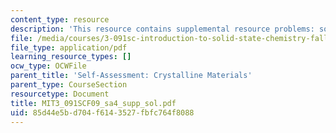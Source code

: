 ```yaml
---
content_type: resource
description: 'This resource contains supplemental resource problems: solution key.'
file: /media/courses/3-091sc-introduction-to-solid-state-chemistry-fall-2010/85d44e5bd704f6143527fbfc764f8088_MIT3_091SCF09_sa4_supp_sol.pdf
file_type: application/pdf
learning_resource_types: []
ocw_type: OCWFile
parent_title: 'Self-Assessment: Crystalline Materials'
parent_type: CourseSection
resourcetype: Document
title: MIT3_091SCF09_sa4_supp_sol.pdf
uid: 85d44e5b-d704-f614-3527-fbfc764f8088
---
```

